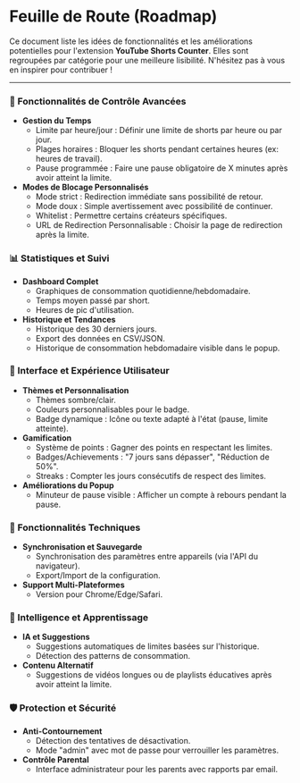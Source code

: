 # Feuille de Route (Roadmap)

Ce document liste les idées de fonctionnalités et les améliorations potentielles pour l'extension **YouTube Shorts Counter**. Elles sont regroupées par catégorie pour une meilleure lisibilité. N'hésitez pas à vous en inspirer pour contribuer !

---

### 🎯 Fonctionnalités de Contrôle Avancées

-   **Gestion du Temps**
    -   Limite par heure/jour : Définir une limite de shorts par heure ou par jour.
    -   Plages horaires : Bloquer les shorts pendant certaines heures (ex: heures de travail).
    -   Pause programmée : Faire une pause obligatoire de X minutes après avoir atteint la limite.
-   **Modes de Blocage Personnalisés**
    -   Mode strict : Redirection immédiate sans possibilité de retour.
    -   Mode doux : Simple avertissement avec possibilité de continuer.
    -   Whitelist : Permettre certains créateurs spécifiques.
    -   URL de Redirection Personnalisable : Choisir la page de redirection après la limite.

### 📊 Statistiques et Suivi

-   **Dashboard Complet**
    -   Graphiques de consommation quotidienne/hebdomadaire.
    -   Temps moyen passé par short.
    -   Heures de pic d'utilisation.
-   **Historique et Tendances**
    -   Historique des 30 derniers jours.
    -   Export des données en CSV/JSON.
    -   Historique de consommation hebdomadaire visible dans le popup.

### 🎨 Interface et Expérience Utilisateur

-   **Thèmes et Personnalisation**
    -   Thèmes sombre/clair.
    -   Couleurs personnalisables pour le badge.
    -   Badge dynamique : Icône ou texte adapté à l'état (pause, limite atteinte).
-   **Gamification**
    -   Système de points : Gagner des points en respectant les limites.
    -   Badges/Achievements : "7 jours sans dépasser", "Réduction de 50%".
    -   Streaks : Compter les jours consécutifs de respect des limites.
-   **Améliorations du Popup**
    -   Minuteur de pause visible : Afficher un compte à rebours pendant la pause.

### 🔧 Fonctionnalités Techniques

-   **Synchronisation et Sauvegarde**
    -   Synchronisation des paramètres entre appareils (via l'API du navigateur).
    -   Export/Import de la configuration.
-   **Support Multi-Plateformes**
    -   Version pour Chrome/Edge/Safari.

### 🧠 Intelligence et Apprentissage

-   **IA et Suggestions**
    -   Suggestions automatiques de limites basées sur l'historique.
    -   Détection des patterns de consommation.
-   **Contenu Alternatif**
    -   Suggestions de vidéos longues ou de playlists éducatives après avoir atteint la limite.

### 🛡️ Protection et Sécurité

-   **Anti-Contournement**
    -   Détection des tentatives de désactivation.
    -   Mode "admin" avec mot de passe pour verrouiller les paramètres.
-   **Contrôle Parental**
    -   Interface administrateur pour les parents avec rapports par email.

